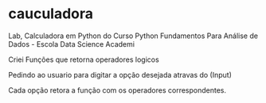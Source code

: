 # cauculadora
<p>Lab, Calculadora em Python do Curso Python Fundamentos Para Análise de Dados - Escola Data Science Academi<p> 
<p>Criei Funções que retorna operadores logicos<p>
<p>Pedindo ao usuario para digitar a opção desejada atravas do (Input)<p>
Cada opção retora a função com os operadores correspondentes.
